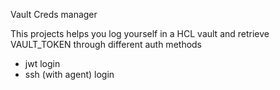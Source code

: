 Vault Creds manager

This projects helps you log yourself in a HCL vault and retrieve VAULT_TOKEN through different auth methods
* jwt login
* ssh (with agent) login

